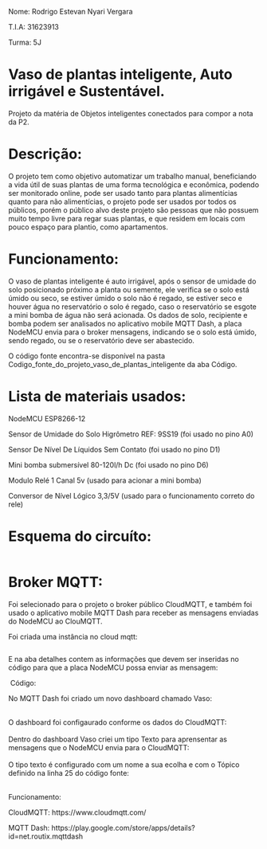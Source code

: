 <p>Nome: Rodrigo Estevan Nyari Vergara</p>
<p>T.I.A: 31623913</p>
<p>Turma: 5J</p>

# Vaso de plantas inteligente, Auto irrigável e Sustentável.

Projeto da matéria de Objetos inteligentes conectados para compor a nota da P2.


# Descrição:

O projeto tem como objetivo automatizar um trabalho manual, beneficiando a vida útil de suas plantas de uma forma tecnológica e econômica, podendo ser monitorado online, pode ser usado tanto para plantas alimentícias quanto para não alimentícias, o projeto pode ser usados por todos os públicos, porém o público alvo deste projeto são pessoas que não possuem muito tempo livre para regar suas plantas, e que residem em locais com pouco espaço para plantio, como apartamentos.

# Funcionamento:

O vaso de plantas inteligente é auto irrigável, após o sensor de umidade do solo posicionado próximo a planta ou semente, ele verifica se o solo está úmido ou seco, se estiver úmido o solo não é regado, se estiver seco e houver água no reservatório o solo é regado, caso o reservatório se esgote a mini bomba de água não será acionada. Os dados de solo, recipiente e bomba podem ser analisados no aplicativo mobile MQTT Dash, a placa NodeMCU envia para o broker mensagens, indicando se o solo está úmido, sendo regado, ou se o reservatório deve ser abastecido.

O código fonte encontra-se disponível na pasta Codigo_fonte_do_projeto_vaso_de_plantas_inteligente da aba Código.

# Lista de materiais usados:

<p>NodeMCU ESP8266-12</p>
<p>Sensor de Umidade do Solo Higrômetro REF: 9SS19 (foi usado no pino A0)</p>
<p>Sensor De Nível De Líquidos Sem Contato (foi usado no pino D1)</p>
<p>Mini bomba submersível 80-120l/h Dc (foi usado no pino D6)</p>
<p>Modulo Relé 1 Canal 5v (usado para acionar a mini bomba)</p>
<p>Conversor de Nível Lógico 3,3/5V (usado para o funcionamento correto do rele)</p>

# Esquema do circuíto:
<img src="https://github.com/RodrigoEstevan/Vaso-de-plantas-inteligente/blob/master/projeto%20iot%20-%20vaso%20inteligente.png?raw=true" alt="">

# Broker MQTT:

Foi selecionado para o projeto o broker público CloudMQTT, e também foi usado o aplicativo mobile MQTT Dash para receber as mensagens enviadas do NodeMCU ao ClouMQTT.

Foi criada uma instância no cloud mqtt:

<img src="https://github.com/RodrigoEstevan/Vaso-de-plantas-inteligente/blob/master/CloudMQTT%20Instance.PNG?raw=true" alt="">

E na aba detalhes contem as informações que devem ser inseridas no código para que a placa NodeMCU possa enviar as mensagem:

<img src="https://github.com/RodrigoEstevan/Vaso-de-plantas-inteligente/blob/master/CloudMQTT%20Detalhes.PNG?raw=true" alt="">
 Código:
<img src="https://github.com/RodrigoEstevan/Vaso-de-plantas-inteligente/blob/master/Conex%C3%A3o%20com%20o%20CloudMQTT%20no%20c%C3%B3digo.PNG?raw=true" alt="">

No MQTT Dash foi criado um novo dashboard chamado Vaso:

<img src="https://github.com/RodrigoEstevan/Vaso-de-plantas-inteligente/blob/master/MQTT%20Dash%20imagens/Dashboard.jpg" alt="">
<br><br>
O dashboard foi configaurado conforme os dados do CloudMQTT:

<img src="https://github.com/RodrigoEstevan/Vaso-de-plantas-inteligente/blob/master/MQTT%20Dash%20imagens/Dashboard%20config%201.jpg" alt="">

<img src="https://github.com/RodrigoEstevan/Vaso-de-plantas-inteligente/blob/master/MQTT%20Dash%20imagens/Dashboard%20config%202.jpg" alt="">
<br><br>
Dentro do dashboard Vaso criei um tipo Texto para aprensentar as mensagens que o NodeMCU envia para o CloudMQTT:

<img src="https://github.com/RodrigoEstevan/Vaso-de-plantas-inteligente/blob/master/MQTT%20Dash%20imagens/Mensagem.jpg" alt="">
<br><br>
O tipo texto é configurado com um nome a sua ecolha e com o Tópico definido na linha 25 do código fonte:

<img src="https://github.com/RodrigoEstevan/Vaso-de-plantas-inteligente/blob/master/MQTT%20Dash%20imagens/Mensagem%20config.jpg" alt="">
<br><br>
<p>Funcionamento:</p>
<p>CloudMQTT: https://www.cloudmqtt.com/</p>
<p>MQTT Dash: https://play.google.com/store/apps/details?id=net.routix.mqttdash</p>

